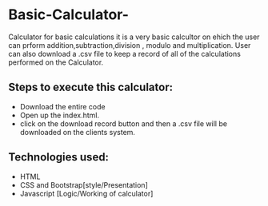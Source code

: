 # Basic-Calculator-
Calculator for basic calculations 
it is a very basic calcultor on ehich the user can prform addition,subtraction,division , modulo and multiplication. User can also download a .csv file to keep a record of all of the calculations performed on the Calculator.

## Steps to execute this calculator:
- Download the entire code 
- Open up the index.html.
- click on the download record button and then a .csv file will be downloaded on the clients system.

## Technologies used: 
- HTML
- CSS and Bootstrap[style/Presentation]
- Javascript [Logic/Working of calculator]
